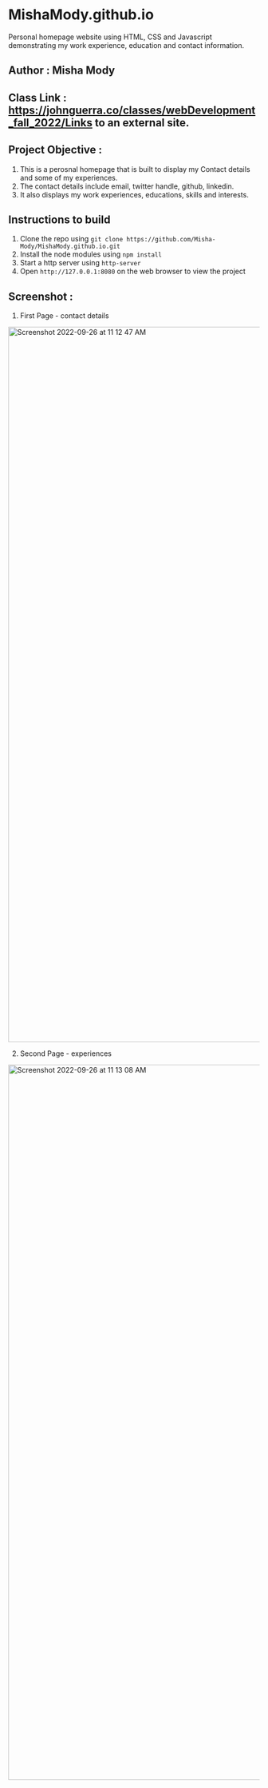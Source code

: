# MishaMody.github.io

Personal homepage website using HTML, CSS and Javascript demonstrating my work experience, education and contact information.

## Author : Misha Mody


## Class Link : https://johnguerra.co/classes/webDevelopment_fall_2022/Links to an external site.


## Project Objective :

1. This is a perosnal homepage that is built to display my Contact details and some of my experiences. 
2. The contact details include email, twitter handle, github, linkedin. 
3. It also displays my work experiences, educations, skills and interests.


## Instructions to build

1. Clone the repo using `git clone https://github.com/Misha-Mody/MishaMody.github.io.git`
2. Install the node modules using `npm install`
3. Start a http server using `http-server`
4. Open `http://127.0.0.1:8080` on the web browser to view the project


## Screenshot :

1. First Page - contact details

<img width="1432" alt="Screenshot 2022-09-26 at 11 12 47 AM" src="https://user-images.githubusercontent.com/44525752/192350108-abf56f1e-c2ea-4d2f-96c7-f7d079ceb648.png">


2. Second Page - experiences 

<img width="1432" alt="Screenshot 2022-09-26 at 11 13 08 AM" src="https://user-images.githubusercontent.com/44525752/192350218-70d077af-52c8-417a-853e-8592318323fd.png">



